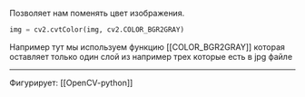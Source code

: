 Позволяет нам поменять цвет изображения. 

```python
img = cv2.cvtColor(img, cv2.COLOR_BGR2GRAY)
```

Например тут мы используем функцию [[COLOR_BGR2GRAY]] которая оставляет только один слой из например трех которые есть в jpg файле 

---
Фигурирует:
[[OpenCV-python]]